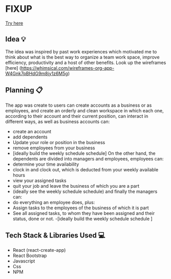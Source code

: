 # FIXUP 

[Try here](https://fixup.vercel.app/)

## Idea 💡

The idea was inspired by past work experiences which motivated me to think about what is the best way to organize a team work space, improve efficiency, productivity and a host of other benefits.
Look up the wireframes [here] (https://whimsical.com/wireframes-org-app-W4Gnk7pBHdG9m8jy1z6M5g)

## Planning 📋

The app was create to users can create accounts as a business or as employees, and create an orderly and clean workspace in which each one, according to their account and their current position, can interact in different ways,
as well as business accounts can:
- create an account
- add dependents
- Update your role or position in the business
- remove employees from your business
- [ideally build the weekly schedule schedule]
On the other hand, the dependents are divided into managers and employees,
employees can:
- determine your time availability
- clock in and clock out, which is deducted from your weekly available hours
- view your assigned tasks
- quit your job and leave the business of which you are a part
- (ideally see the weekly schedule schedule)
and finally the managers can:
- do everything an employee does, plus:
- Assign tasks to the employees of the business of which it is part
- See all assigned tasks, to whom they have been assigned and their status, done or not.
-[ideally build the weekly schedule schedule ]

## Tech Stack & Libraries Used 💻

- React (react-create-app)
- React Bootstrap
- Javascript
- Css
- NPM

